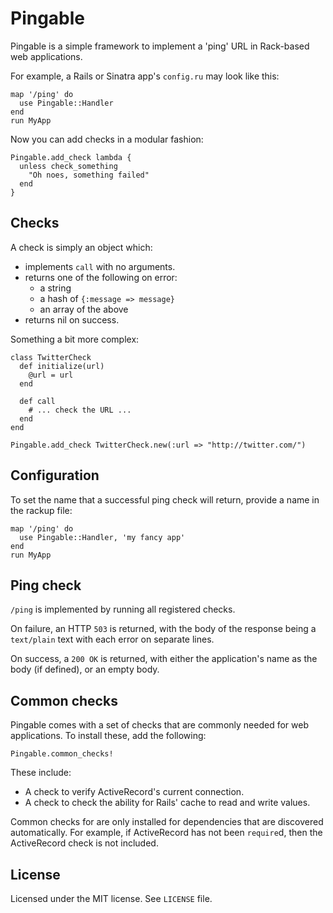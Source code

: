 Pingable
========

Pingable is a simple framework to implement a 'ping' URL in Rack-based web applications.

For example, a Rails or Sinatra app's `config.ru` may look like this:

    map '/ping' do
      use Pingable::Handler
    end
    run MyApp

Now you can add checks in a modular fashion:

    Pingable.add_check lambda {
      unless check_something
        "Oh noes, something failed"
      end
    }

Checks
------

A check is simply an object which:

* implements `call` with no arguments.
* returns one of the following on error:
  * a string
  * a hash of `{:message => message}`
  * an array of the above
* returns nil on success.

Something a bit more complex:

    class TwitterCheck
      def initialize(url)
        @url = url
      end

      def call
        # ... check the URL ...
      end
    end

    Pingable.add_check TwitterCheck.new(:url => "http://twitter.com/")

Configuration
-------------

To set the name that a successful ping check will return, provide a name in the rackup file:

    map '/ping' do
      use Pingable::Handler, 'my fancy app'
    end
    run MyApp

Ping check
----------

`/ping` is implemented by running all registered checks.

On failure, an HTTP `503` is returned, with the body of the response being a `text/plain` text with each error on separate lines.

On success, a `200 OK` is returned, with either the application's name as the body (if defined), or an empty body.

Common checks
-------------

Pingable comes with a set of checks that are commonly needed for web applications. To install these, add the following:

    Pingable.common_checks!

These include:

* A check to verify ActiveRecord's current connection.
* A check to check the ability for Rails' cache to read and write values.

Common checks for are only installed for dependencies that are discovered automatically. For example, if ActiveRecord has not been `require`d, then the ActiveRecord check is not included.

License
-------

Licensed under the MIT license. See `LICENSE` file.
